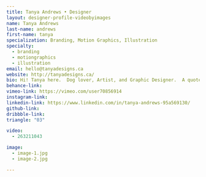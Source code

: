 ```yaml
---
title: Tanya Andrews • Designer
layout: designer-profile-videobyimages
name: Tanya Andrews
last-name: andrews
first-name: tanya
specialization: Branding, Motion Graphics, Illustration
specialty:
  - branding
  - motiongraphics
  - illustration
email: hello@tanyadesigns.ca
website: http://tanyadesigns.ca/
bio: Hi! Tanya here.  Dog lover, Artist, and Graphic Designer.  A quote that I live by “Creativity is the greatest rebellion in existence.” ― Osho
behance-link:
vimeo-link: https://vimeo.com/user70856914
instagram-link:
linkedin-link: https://www.linkedin.com/in/tanya-andrews-95a569130/
github-link:
dribbble-link:
triangle: "03"

video:
  - 263211043

image:
  - image-1.jpg
  - image-2.jpg

---
```

